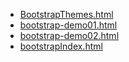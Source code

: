 * [BootstrapThemes.html](BootstrapThemes.html)
* [bootstrap-demo01.html](bootstrap-demo01.html)
* [bootstrap-demo02.html](bootstrap-demo02.html)
* [bootstrapIndex.html](bootstrapIndex.html)